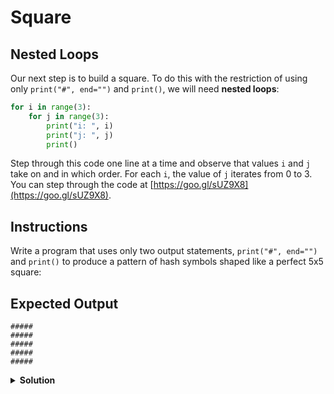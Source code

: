 # Square

## Nested Loops

Our next step is to build a square. To do this with the restriction of using only `print("#", end="")` and `print()`, we will need **nested loops**:

```python
for i in range(3):
    for j in range(3):
        print("i: ", i)
        print("j: ", j)
        print()
```

Step through this code one line at a time and observe that values  `i` and `j` take on and in which order. For each `i`, the value of `j` iterates from 0 to 3. You can step through the code at [https://goo.gl/sUZ9X8](https://goo.gl/sUZ9X8).

## Instructions

Write a program that uses only two output statements, `print("#", end="")` and `print()` to produce a pattern of hash symbols shaped like a perfect 5x5 square:

## Expected Output

```text
#####
#####
#####
#####
#####
```


<details>
<summary style="font-weight:bold">Solution</summary>
<br>

``` python
for i in range(5):
    for j in range(5):
        print("#", end="")
    print()
```

</details>